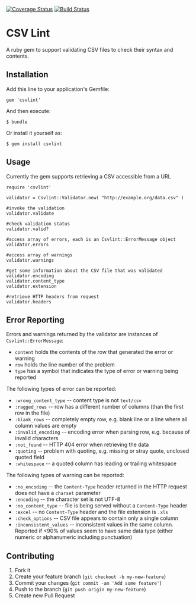 [![Coverage Status](https://coveralls.io/repos/theodi/csvlint.rb/badge.png)](https://coveralls.io/r/theodi/csvlint.rb) [![Build Status](https://travis-ci.org/theodi/csvlint.rb.png)](https://travis-ci.org/theodi/csvlint.rb)

# CSV Lint

A ruby gem to support validating CSV files to check their syntax and contents.

## Installation

Add this line to your application's Gemfile:

    gem 'csvlint'

And then execute:

    $ bundle

Or install it yourself as:

    $ gem install csvlint

## Usage

Currently the gem supports retrieving a CSV accessible from a URL

	require 'csvlint'
	
	validator = Csvlint::Validator.new( "http://example.org/data.csv" )
	
	#invoke the validation	
	validator.validate
	
	#check validation status
	validator.valid?
	
	#access array of errors, each is an Csvlint::ErrorMessage object
	validator.errors
	
	#access array of warnings
	validator.warnings
	
	#get some information about the CSV file that was validated
	validator.encoding
	validator.content_type
	validator.extension
	
	#retrieve HTTP headers from request
	validator.headers

## Error Reporting

Errors and warnings returned by the validator are instances of `Csvlint::ErrorMessage`:

* `content` holds the contents of the row that generated the error or warning
* `row` holds the line number of the problem
* `type` has a symbol that indicates the type of error or warning being reported

The following types of error can be reported:

* `:wrong_content_type` -- content type is not `text/csv`
* `:ragged_rows` -- row has a different number of columns (than the first row in the file)
* `:blank_rows` -- completely empty row, e.g. blank line or a line where all column values are empty
* `:invalid_encoding` -- encoding error when parsing row, e.g. because of invalid characters 
* `:not_found` -- HTTP 404 error when retrieving the data
* `:quoting` -- problem with quoting, e.g. missing or stray quote, unclosed quoted field
* `:whitespace` -- a quoted column has leading or trailing whitespace

The following types of warning can be reported:

* `:no_encoding` -- the `Content-Type` header returned in the HTTP request does not have a `charset` parameter
* `:encoding` -- the character set is not UTF-8
* `:no_content_type` -- file is being served without a `Content-Type` header
* `:excel` -- no `Content-Type` header and the file extension is `.xls`
* `:check_options` -- CSV file appears to contain only a single column
* `:inconsistent_values` -- inconsistent values in the same column. Reported if <90% of values seem to have same data type (either numeric or alphanumeric including punctuation)

## Contributing

1. Fork it
2. Create your feature branch (`git checkout -b my-new-feature`)
3. Commit your changes (`git commit -am 'Add some feature'`)
4. Push to the branch (`git push origin my-new-feature`)
5. Create new Pull Request
